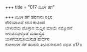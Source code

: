 +++
title = "017 ಖೂಳ ತೆಗೆ"

+++
ಖೂಳ ತೆಗೆ ಹೆರಸಾರು ಠಕ್ಕಿನ  
ಠೌಳಿಯಾಟವೆ ಕದನ ಕುಟಿಲದ  
ಬೇಳುವೆಯ ಡೊಳ್ಳಾಸ ಮದ್ದಿನ ಮಾಯೆ ನಮ್ಮೊಡನೆ  
ಅಳುತನವುಳ್ಳೊಡೆ ಮಹಾಸ್ತ್ರದ  
ಜಾಳಿಗೆಯನುಗಿಯೆನುತ ಪಾರ್ಥನ  
ಕೋಲುಗಳ ನೆರೆ ತರಿದನು ತೀವಿದನಂಬಿನಲಿ ನಭವ      ॥17॥